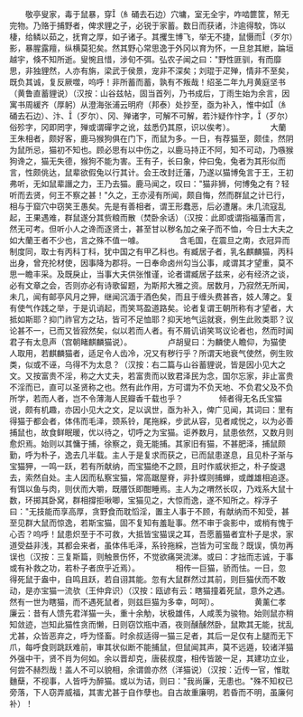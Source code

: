 <!-- { "loadSidebar": true } -->
　　敬亭叟家，毒于鼠暴，穿（糹硧去石边）穴墉，室无全宇，咋啮篚筐，帑无完物。乃赂于捕野者，俾求貍之子，必锐于家蓄。数日而获诸，汴逾得駮，饰以棲，给鳞以茹之，抚育之厚，如子诸子。其攫生博飞，举无不捷，鼠慑而（歹尔）影，暴腥露羶，纵横莫犯矣。然其野心常思逸于外冈以育为怀，一旦怠其紲，踚垣越宇，倏不知所逝。叟惋且惜，涉旬不弭。弘农子闻之曰："野性匪驯，有而靡思，非独貍然，人亦有旃，梁武于侯景，宠非不深矣；刘琨于疋殚，情非不至矣，既负其诚，复反厥噬，呜呼！非所蓄而蓄，孰有不叛哉！绍圣二年九月黄庭坚书（黄鲁直蓄貍说）（汉按：山谷兹帖，固当首列，乃书成后，丁雨生始为余言，因寓书周緩齐（厚躬）从澄海张浦云明府（邦泰）处抄至，亟为补入，惟中如（糹硧去石边）、汴、（歹尔）、冈、殚诸字，可解不可解，若汴疑作忭字，（歹尔）俗殄字，冈即罔字，殚或谓磾字之讹，兹悉仍其原，识以俟考）。
　　
　　大蘭王朱相者，颇好客，鹿马猴狗俱在门下，而鼠为多。一日，有荐猫至，颇佳，然阴为鼠所忌，猫初不知也。顾必思有以中伤之，以鹿马持正不阿，知不可动，乃嗾猴狗谗之，猫无失德，猴狗不能为害。王有子，长曰象，仲曰兔，兔者为其形似而言，性颇佻达，鼠辈欲假兔以行其计。会王改封迁藩，乃遂以猫博兔言于王，王初弗听，无如鼠辈譖之力，王乃去猫。鹿马闻之，叹曰："猫非狮，何博兔之有？轻听而去贤，何王不察之甚！"久之，王亦浸有所闻，颇自悔，然而群鼠之计已行，相与于窟穴中窃笑王愚矣。先是有善相者，谓王形蠢恶，后必遭屠。未几流寇乱起，王果遇难，群鼠遂分其赀粮而散（焚卧余话）（汉按：此即或谓指福藩而言，然无可考。但听小人之谗而逐贤士，甚至甘以秽名加之亲子而不恤，今日士大夫之如大蘭王者不少也，言之殊不值一噱。
　　
　　含毛国，在震旦之南，衣冠异而制度同，取士有丙科丁科，犹中国之有甲乙科也。有臧居子者，乳名麒麟猫，丙科出身，曾充抡材使，因事降为郡将。一日奉命卤州勾当公事，咸谓其才望重，莫不思一瞻丰采。及既戾止，当事大夫供张惟谨，论者谓臧居子兹来，必有经济之谈，必有文章之会，否则亦必有诗歌留题，为斯邦大雅之资。居数月，乃寂然无所闻，未几，闻有邮亭风月之狎，继闻沉湎于酒色矣，而且于缠头费甚吝，妓人薄之。复有使气作践之举，于是讥诮起，而笑骂盈道路矣。论者复谓王朝所称有才望者，大抵如斯耶？抑门祚官方之玷，皆可不足恤耶？抑天地气运就衰，例生此败类耶？议论甚不一，已而又皆寂然矣，似以若而人者。有不屑讥诮笑骂议论者也，然而时闻君子有太息声（宫朝睹麒麟猫说）。
　　
　　卢胡叟曰：为麟使人瞻仰，为猫使人取用，若麒麟猫者，适足令人齿冷，况又有秽行乎？所谓天地衰气使然，例生败类，似或不诬，乌得不为太息？（汉按：右二篇与山谷蓄貍说，皆是因小见大之文。又按富贵不淫，称之大丈夫，若富贵而以致君泽民为念，国尔忘家，非止富贵不淫而已，直可以圣贤称之也。然有此作用，方可谓为不负天地、不负君父及不负所学，若而人者，岂不令薄海人民瓣香千载也乎？
　　
　　倾者得无名氏宝猫说，颇有机趣，亦因小见大之文，足以讽世，亟为补入，俾广见闻，其词曰：里有得猫于都会者，体伟而毛泽，颈系铃，尾拖綵，步武从容，见者咸悦之，以为必善捕鼠也，故食鲜眠暖，优以待之，切呼之为宝猫。讵养数月，鼠患依然，又数月则愈炽焉。始则以其慵于捕，徐察之，竟无能捕。其家旧有猫，不甚肥泽，捕鼠颇勤，呼为朴子，逸去几半载。主人于是复求而获之，已而鼠患遂息，且见朴子渐与宝猫狎，一鸣一跃，若有所献纳，而宝猫绝不之顾，且时作威状拒之，朴子旋退去，索然自处。主人因而私察宝猫，常高踞屋脊，非扑蝶则捕蝉，或雌雄相追逐。有饵以鱼与肉，则伏而大嚼，既餍饫即酣睡焉。主人为之喟然长叹，乃戏系大鼠十数，环掷其卧窝，群相撐拒啾唧，宝猫见之，大惊而逸，遂不知所之。桴浮子曰："无技能而享高厚，贪野食而耽慆淫，置主人事于不顾，有献纳而不知受，甚至见群大鼠而惊逸，若斯宝猫，固不复知有羞耻事。然不审于衾影中，或梢有愧于心否？呜呼！鼠患炽至于不可救，大抵皆宝猫误之耳，吾愿蓄猫者宜朴子是求，家道受益非浅，其都会来者，虽体伟毛泽，系铃拖綵，岂皆为可宝哉？既误，慎勿再误也（汉按：三复斯篇，则触景伤怀，不觉欲痛哭流涕。或曰：才拙而志诚，于事或有补救之功，若朴子者庶乎近焉）。
　　
　　相传一巨猫，骄而怯。一日，忽得死鼠于盎中，自鸣且跃，若自诩其能。忽有大鼠群然过其前，则巨猫伏而不敢动，是亦宝猫一流欤（王仲弇识）（汉按：瓯谚有云：瞎猫撞着死鼠，意外之遇。然有一世为瞎猫，而不遇死鼠者，则兹巨猫为多幸，呵呵）。
　　
　　黄薰仁孝廉云：昔有人馈先君洋猫一头，重十余觔，状极雄伟，人咸羡为骏物。始则鼠亦稍知敛迹，岂知此猫性贪而懒，日则窃饮瓶中酒，夜则醺醺然卧，鼠欺其无能，扰乱尤甚，众皆恶弃之，呼为怪畜。时余叔适得一猫三足者，其后一足仅有上腿而无下爪，每呼食则跳跃难前，审其状似断不能捕鼠，但鼠闻其声，莫不远遁，较诸洋猫外强中干，贤不肖为何如。余以晋却克，唐裴叔度，相传皆跛一足，其建功立业，何尝不赫烈哉！盖人不可以貌相，余谓兽亦然（洋猫说）（汉按：近传一官，惟耽麯蘖，不视事，人皆呼为醉猫。或以为诘，则曰："我尚廉，无患也。"殊不知权已旁落，下人窃弄威福，其害尤甚于自作孽也。自古故重廉明，若昏而不明，虽廉何补）！
　　
